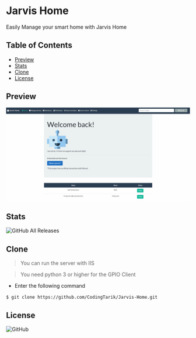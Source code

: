 # Jarvis Home
Easily Manage your smart home with Jarvis Home

## Table of Contents
  - [Preview](#preview)
  - [Stats](#stats)
  - [Clone](#clone)
  - [License](#License)
## Preview
![](preview.gif)

## Stats
![GitHub All Releases](https://img.shields.io/github/downloads/CodingTarik/Jarvis-Home/total)
## Clone
> You can run the server with IIS

> You need python 3 or higher for the GPIO Client
- Enter the following command
```shell
$ git clone https://github.com/CodingTarik/Jarvis-Home.git
```
## License
![GitHub](https://img.shields.io/github/license/CodingTarik/Jarvis-Home)
 
